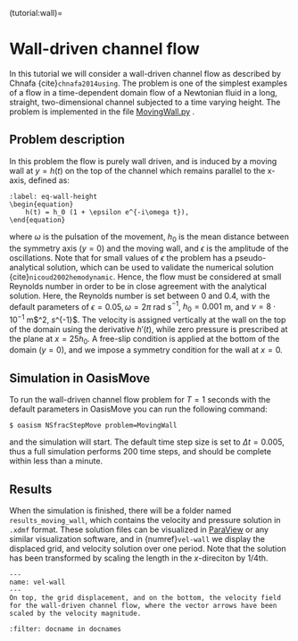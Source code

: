 (tutorial:wall)=

# Wall-driven channel flow

In this tutorial we will consider a wall-driven channel flow as described by Chnafa {cite}`chnafa2014using`. The problem
is one of the simplest examples of a flow in a time-dependent domain flow of a Newtonian fluid in a long, straight,
two-dimensional channel subjected to a time varying height. The problem is implemented in the
file [MovingWall.py](https://github.com/KVSlab/OasisMove/blob/main/src/oasismove/problems/NSfracStep/MovingWall.py)
.

## Problem description

In this problem the flow is purely wall driven, and is induced by a moving wall at $y = h(t)$ on the top of the channel
which remains parallel to the x-axis, defined as:

```{math}
:label: eq-wall-height
\begin{equation}
    h(t) = h_0 (1 + \epsilon e^{-i\omega t}),
\end{equation}
```

where $\omega$ is the pulsation of the movement, $h_0$ is the mean distance between the symmetry axis $(y = 0)$ and the
moving wall, and $\epsilon$ is the amplitude of the oscillations. Note that for small values of $\epsilon$ the problem
has a pseudo-analytical solution, which can be used to validate the numerical solution {cite}`nicoud2002hemodynamic`.
Hence, the flow must be considered at small Reynolds number in order to be in close agreement with the analytical
solution. Here, the Reynolds number is set between 0 and 0.4, with the default parameters of $\epsilon = 0.05, \omega =
2\pi$ rad s$^{-1}$, $h_0 = 0.001$ m, and $\nu = 8\cdot 10^{-1}$ m$^2\, $s$^{-1}$. The velocity is assigned vertically at
the wall on the top of the domain using the derivative $h'(t)$, while zero pressure is prescribed at the plane at $x =
25h_0$. A free-slip condition is applied at the bottom of the domain ($y=0$), and we impose a symmetry condition for the
wall at $x=0$.

## Simulation in OasisMove

To run the wall-driven channel flow problem for $T=1$ seconds with the default parameters in OasisMove you can run the
following command:

``` console
$ oasism NSfracStepMove problem=MovingWall
```

and the simulation will start. The default time step size is set to $\Delta t=0.005$, thus a full simulation performs
200 time steps, and should be complete within less than a minute.

## Results

When the simulation is finished, there will be a folder named `results_moving_wall`, which contains the velocity and
pressure solution in `.xdmf` format. These solution files can be visualized in [ParaView](https://www.paraview.org/) or
any similar visualization software, and in {numref}`vel-wall` we display the displaced grid, and velocity solution over
one period. Note that the solution has been transformed by scaling the length in the $x$-direciton by 1/4th.

```{figure} figures/moving_wall.gif
---
name: vel-wall
---
On top, the grid displacement, and on the bottom, the velocity field for the wall-driven channel flow, where the vector arrows have been scaled by the velocity magnitude. 
```

```{bibliography}
:filter: docname in docnames
```